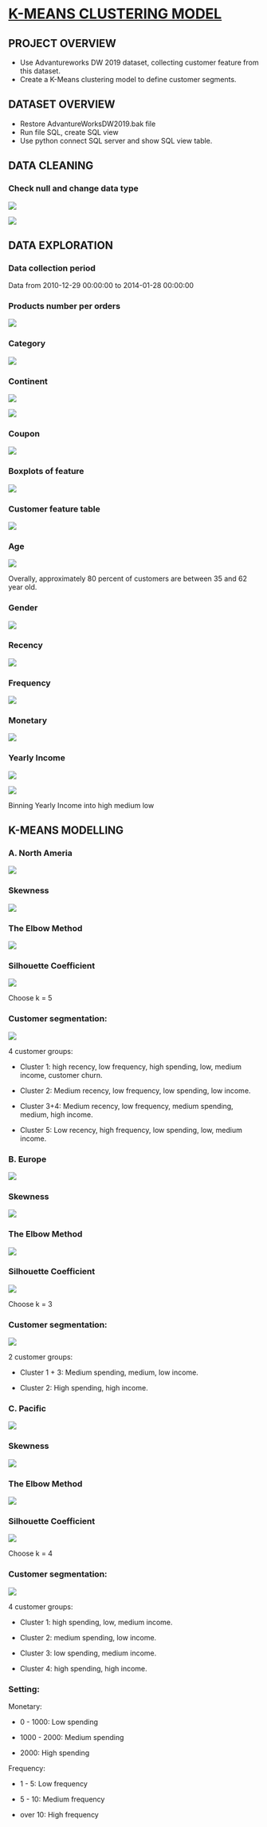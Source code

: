 # [K-MEANS CLUSTERING MODEL](https://github.com/PhamMinhThuan/K_Means_clustering)

## PROJECT OVERVIEW

- Use Advantureworks DW 2019 dataset, collecting customer feature from this dataset.
- Create a K-Means clustering model to define customer segments.

## DATASET OVERVIEW

- Restore AdvantureWorksDW2019.bak file
- Run file SQL, create SQL view
- Use python connect SQL server and show SQL view table.

## DATA CLEANING

### Check null and change data type <space><space>

![](/picture/1.PNG)

![](/picture/2.PNG)

## DATA EXPLORATION

### Data collection period <space><space>

Data from 2010-12-29 00:00:00 to 2014-01-28 00:00:00
<space><space>

### Products number per orders <space><space>

![](/picture/3.PNG)

### Category <space><space>

![](/picture/4.PNG)

### Continent <space><space>

![](/picture/5.PNG)

![](/picture/6.PNG)

### Coupon <space><space>

![](/picture/7.PNG)

### Boxplots of feature <space><space>

![](/picture/7a.PNG)

### Customer feature table <space><space>

![](/picture/7b.PNG)

### Age <space><space>

![](/picture/8.PNG)

Overally, approximately 80 percent of customers are between 35 and 62 year old. <space><space>

### Gender <space><space>

![](/picture/9.PNG)

### Recency <space><space>

![](/picture/10a.PNG)

### Frequency <space><space>

![](/picture/10b.PNG)

### Monetary <space><space>

![](/picture/10c.PNG)

### Yearly Income <space><space>

![](/picture/10.PNG)

![](/picture/11.PNG)

Binning Yearly Income into high medium low

## K-MEANS MODELLING

### A. North Ameria

![](/picture/12a.PNG)

### Skewness

![](/picture/12.PNG)

### The Elbow Method

![](/picture/15.PNG)

### Silhouette Coefficient

![](/picture/16.PNG)

Choose k = 5 <space><space>

### Customer segmentation:

![](/picture/18a.PNG)

4 customer groups: <space><space>

* Cluster 1: high recency, low frequency, high spending, low, medium income, customer churn.

* Cluster 2: Medium recency, low frequency, low spending, low income. 

* Cluster 3+4: Medium recency, low frequency, medium spending, medium, high income.

* Cluster 5: Low recency, high frequency, low spending, low, medium income.

### B. Europe

![](/picture/18a.PNG)

### Skewness

![](/picture/18.PNG)

### The Elbow Method

![](/picture/21.PNG)

### Silhouette Coefficient

![](/picture/22.PNG)

Choose k = 3 <space><space>

### Customer segmentation:

![](/picture/23.PNG)

2 customer groups: <space><space>

* Cluster 1 + 3: Medium spending, medium, low income.

* Cluster 2: High spending, high income.

### C. Pacific

![](/picture/24a.PNG)

### Skewness

![](/picture/12.PNG)

### The Elbow Method

![](/picture/27.PNG)

### Silhouette Coefficient

![](/picture/28.PNG)

Choose k = 4 <space><space>

### Customer segmentation:

![](/picture/29.PNG)

4 customer groups: <space><space>

* Cluster 1: high spending, low, medium income.

* Cluster 2:  medium spending, low income. 

* Cluster 3: low spending, medium income.

* Cluster 4: high spending, high income.

### Setting:<space><space>

Monetary:<space><space>

* 0 - 1000: Low spending

* 1000 - 2000: Medium spending

* 2000: High spending

Frequency:<space><space>

* 1 - 5: Low frequency

* 5 - 10: Medium frequency

* over 10: High frequency

